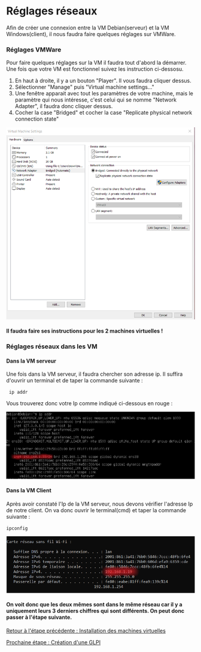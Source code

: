 # Réglages réseaux

Afin de créer une connexion entre la VM Debian(serveur) et la VM Windows(client), il nous faudra faire quelques réglages sur VMWare.

### Réglages VMWare

Pour faire quelques réglages sur la VM il faudra tout d'abord la démarrer. Une fois que votre VM est fonctionnel suivez les instruction ci-dessosu.
1. En haut à droite, il y a un bouton "Player". Il vous faudra cliquer dessus.
2. Sélectionner "Manage" puis "Virtual machine settings..."
3. Une fenêtre apparait avec tout les paramètres de votre machine, mais le paramètre qui nous intéresse, c'est celui qui se nomme "Network Adapter", il faudra donc cliquer dessus.
4. Cocher la case "Bridged" et cocher la case "Replicate physical network connection state"

![](https://github.com/kevinguyodo/Linux-deuxieme-annee/blob/main/TP1/IMG/Etape6.PNG)

#### Il faudra faire ses instructions pour les 2 machines virtuelles !

### Réglages réseaux dans les VM

#### Dans la VM serveur

Une fois dans la VM serveur, il faudra chercher son adresse ip. Il suffira d'ouvrir un terminal et de taper la commande suivante :
```
 ip addr
```

Vous trouverez donc votre Ip comme indiqué ci-dessous en rouge :

![](https://github.com/kevinguyodo/Linux-deuxieme-annee/blob/main/TP1/IMG/ip.png)

#### Dans la VM Client

Après avoir constaté l'Ip de la VM serveur, nous devons vérifier l'adresse Ip de notre client. On va donc ouvrir le terminal(cmd) et taper la commande suivante :
```
ipconfig
```

![](https://github.com/kevinguyodo/Linux-deuxieme-annee/blob/main/TP1/IMG/ip_windows.PNG)

#### On voit donc que les deux mêmes sont dans le même réseau car il y a uniquement leurs 3 derniers chiffres qui sont différents. On peut donc passer à l'étape suivante.


[Retour à l'étape précédente : Installation des machines virtuelles](https://github.com/kevinguyodo/Linux-deuxieme-annee/blob/main/TP1/Installation%20VM.md)

[Prochaine étape : Création d'une GLPI](https://github.com/kevinguyodo/Linux-deuxieme-annee/blob/main/TP1/Cr%C3%A9ation%20GLPI.md)
